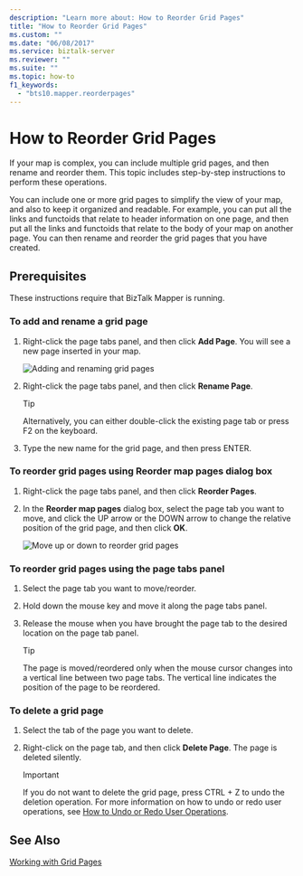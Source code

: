 ```yaml
---
description: "Learn more about: How to Reorder Grid Pages"
title: "How to Reorder Grid Pages"
ms.custom: ""
ms.date: "06/08/2017"
ms.service: biztalk-server
ms.reviewer: ""
ms.suite: ""
ms.topic: how-to
f1_keywords: 
  - "bts10.mapper.reorderpages"
---
```

# How to Reorder Grid Pages
If your map is complex, you can include multiple grid pages, and then rename and reorder them. This topic includes step-by-step instructions to perform these operations.  
  
 You can include one or more grid pages to simplify the view of your map, and also to keep it organized and readable. For example, you can put all the links and functoids that relate to header information on one page, and then put all the links and functoids that relate to the body of your map on another page. You can then rename and reorder the grid pages that you have created.  
  
## Prerequisites  
 These instructions require that BizTalk Mapper is running.  
  
### To add and rename a grid page  
  
1.  Right-click the page tabs panel, and then click **Add Page**. You will see a new page inserted in your map.  
  
     ![Adding and renaming grid pages](../core/media/adding-and-renaming-grid-page.gif "Adding_and_renaming_grid_page")  
  
2.  Right-click the page tabs panel, and then click **Rename Page**.  
  
    > [!TIP]
    >  Alternatively, you can either double-click the existing page tab or press F2 on the keyboard.  
  
3.  Type the new name for the grid page, and then press ENTER.  
  
### To reorder grid pages using Reorder map pages dialog box  
  
1.  Right-click the page tabs panel, and then click **Reorder Pages**.  
  
2.  In the **Reorder map pages** dialog box, select the page tab you want to move, and click the UP arrow or the DOWN arrow to change the relative position of the grid page, and then click **OK**.  
  
     ![Move up or down to reorder grid pages](../core/media/reorder-map-pages.gif "Reorder_map_pages")  
  
### To reorder grid pages using the page tabs panel  
  
1.  Select the page tab you want to move/reorder.  
  
2.  Hold down the mouse key and move it along the page tabs panel.  
  
3.  Release the mouse when you have brought the page tab to the desired location on the page tab panel.  
  
    > [!TIP]
    >  The page is moved/reordered only when the mouse cursor changes into a vertical line between two page tabs. The vertical line indicates the position of the page to be reordered.  
  
### To delete a grid page  
  
1.  Select the tab of the page you want to delete.  
  
2.  Right-click on the page tab, and then click **Delete Page**. The page is deleted silently.  
  
    > [!IMPORTANT]
    >  If you do not want to delete the grid page, press CTRL + Z to undo the deletion operation. For more information on how to undo or redo user operations, see [How to Undo or Redo User Operations](../core/how-to-undo-or-redo-user-operations.md).  
  
## See Also  
 [Working with Grid Pages](../core/working-with-grid-pages.md)
